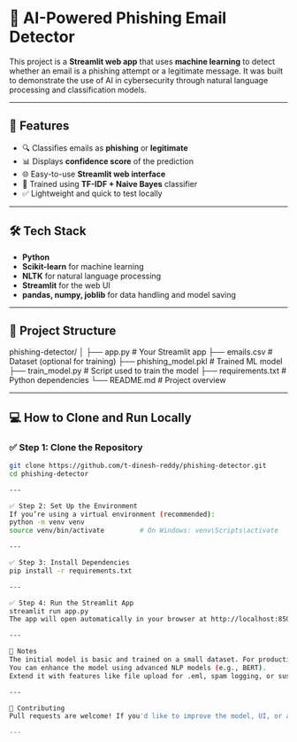 # 📧 AI-Powered Phishing Email Detector

This project is a **Streamlit web app** that uses **machine learning** to detect whether an email is a phishing attempt or a legitimate message. It was built to demonstrate the use of AI in cybersecurity through natural language processing and classification models.

---

## 🚀 Features

- 🔍 Classifies emails as **phishing** or **legitimate**
- 📊 Displays **confidence score** of the prediction
- 🌐 Easy-to-use **Streamlit web interface**
- 🧠 Trained using **TF-IDF + Naive Bayes** classifier
- ✅ Lightweight and quick to test locally

---

## 🛠️ Tech Stack

- **Python**
- **Scikit-learn** for machine learning
- **NLTK** for natural language processing
- **Streamlit** for the web UI
- **pandas, numpy, joblib** for data handling and model saving

---

## 📂 Project Structure

phishing-detector/
│
├── app.py                  # Your Streamlit app
├── emails.csv              # Dataset (optional for training)
├── phishing_model.pkl      # Trained ML model
├── train_model.py          # Script used to train the model
├── requirements.txt        # Python dependencies
└── README.md               # Project overview

---

## 💻 How to Clone and Run Locally

### ✅ Step 1: Clone the Repository

```bash
git clone https://github.com/t-dinesh-reddy/phishing-detector.git
cd phishing-detector

---

✅ Step 2: Set Up the Environment
If you’re using a virtual environment (recommended):
python -m venv venv
source venv/bin/activate         # On Windows: venv\Scripts\activate

---

✅ Step 3: Install Dependencies
pip install -r requirements.txt

---

✅ Step 4: Run the Streamlit App
streamlit run app.py
The app will open automatically in your browser at http://localhost:8501

---

📌 Notes
The initial model is basic and trained on a small dataset. For production use, train it with a larger phishing email dataset.
You can enhance the model using advanced NLP models (e.g., BERT).
Extend it with features like file upload for .eml, spam logging, or suspicious keyword highlighting.

---

🙌 Contributing
Pull requests are welcome! If you'd like to improve the model, UI, or add features, feel free to fork the repo and open a PR.

---

